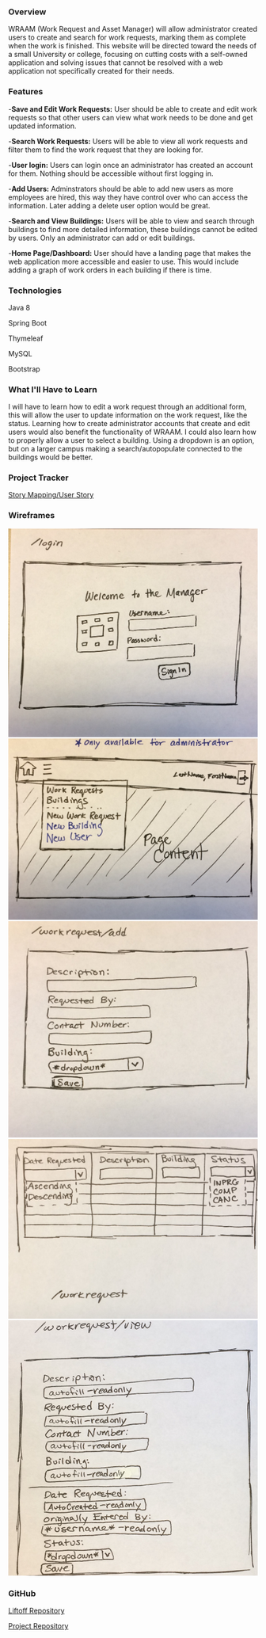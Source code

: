 
### Overview
WRAAM (Work Request and Asset Manager) will allow administrator created users to create and search for work requests, marking them as complete when the work is finished. This website will be directed toward the needs of a small University or college, focusing on cutting costs with a self-owned application and solving issues that cannot be resolved with a web application not specifically created for their needs. 

### Features
-**Save and Edit Work Requests:** User should be able to create and edit work requests so that other users can view what work needs to be done and get updated information.

-**Search Work Requests:** Users will be able to view all work requests and filter them to find the work request that they are looking for.

-**User login:** Users can login once an administrator has created an account for them. Nothing should be accessible without first logging in. 

-**Add Users:** Adminstrators should be able to add new users as more employees are hired, this way they have control over who can access the information. Later adding a delete user option would be great.

-**Search and View Buildings:** Users will be able to view and search through buildings to find more detailed information, these buildings cannot be edited by users. Only an administrator can add or edit buildings.

-**Home Page/Dashboard:** User should have a landing page that makes the web application more accessible and easier to use. This would include adding a graph of work orders in each building if there is time.

### Technologies
Java 8

Spring Boot

Thymeleaf

MySQL

Bootstrap

### What I'll Have to Learn
I will have to learn how to edit a work request through an additional form, this will
allow the user to update information on the work request, like the status.
Learning how to create administrator accounts that create and edit users would also benefit
the functionality of WRAAM.
I could also learn how to properly allow a user to select a building.
Using a dropdown is an option, but on a larger campus making a search/autopopulate
connected to the buildings would be better.

### Project Tracker
[Story Mapping/User Story](https://www.pivotaltracker.com/n/projects/2184785)

### Wireframes

![Login WireFrame](/wireframes/login.jpg)
![Navbar WireFrame](/wireframes/navbar.jpg)
![Add Work Request WireFrame](/wireframes/add_work_request.jpg)
![Work Request Index Table](/wireframes/work_request_table.jpg)
![View a Work Request](/wireframes/view_work_request.jpg)

### GitHub
[Liftoff Repository](https://github.com/amanda7641/liftoff-assignments)

[Project Repository](https://github.com/amanda7641/WRAAM)

